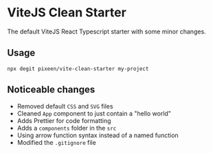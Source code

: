 # ViteJS Clean Starter

The default ViteJS React Typescript starter with some minor changes.

## Usage

```
npx degit pixeen/vite-clean-starter my-project
```

## Noticeable changes

-   Removed default `CSS` and `SVG` files
-   Cleaned `App` component to just contain a "hello world"
-   Adds Prettier for code formatting
-   Adds a `components` folder in the `src`
-   Using arrow function syntax instead of a named function
-   Modified the `.gitignore` file
